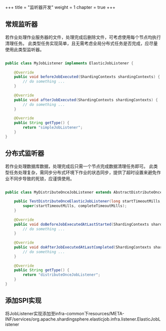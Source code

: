 +++
title = "监听器开发"
weight = 1
chapter = true
+++

## 常规监听器

若作业处理作业服务器的文件，处理完成后删除文件，可考虑使用每个节点均执行清理任务。
此类型任务实现简单，且无需考虑全局分布式任务是否完成，应尽量使用此类型监听器。

```java

public class MyJobListener implements ElasticJobListener {
    
    @Override
    public void beforeJobExecuted(ShardingContexts shardingContexts) {
        // do something ...
    }
    
    @Override
    public void afterJobExecuted(ShardingContexts shardingContexts) {
        // do something ...
    }
    
    @Override
    public String getType() {
        return "simpleJobListener";
    }
}
```

## 分布式监听器

若作业处理数据库数据，处理完成后只需一个节点完成数据清理任务即可。
此类型任务处理复杂，需同步分布式环境下作业的状态同步，提供了超时设置来避免作业不同步导致的死锁，应谨慎使用。

```java

public class MyDistributeOnceJobListener extends AbstractDistributeOnceElasticJobListener {
    
    public TestDistributeOnceElasticJobListener(long startTimeoutMills, long completeTimeoutMills) {
        super(startTimeoutMills, completeTimeoutMills);
    }
    
    @Override
    public void doBeforeJobExecutedAtLastStarted(ShardingContexts shardingContexts) {
        // do something ...
    }
    
    @Override
    public void doAfterJobExecutedAtLastCompleted(ShardingContexts shardingContexts) {
        // do something ...
    }
    
    @Override
    public String getType() {
        return "distributeOnceJobListener";
    }
}
```

## 添加SPI实现

将JobListener实现添加至infra-common下resources/META-INF/services/org.apache.shardingsphere.elasticjob.infra.listener.ElasticJobListener
